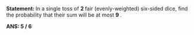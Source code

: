 <B> Statement: </B>In a single toss of <B> 2 </B> fair (evenly-weighted) six-sided dice, find the probability that their sum will be at most <B> 9 </B>.

<B>ANS: 5 / 6 </B>

